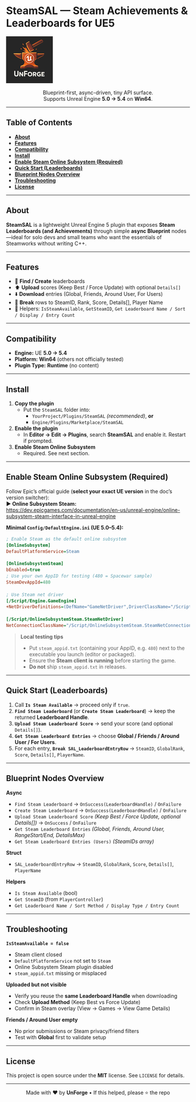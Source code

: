 # **SteamSAL — Steam Achievements & Leaderboards for UE5**

![SteamSAL Icon](Resources/Icon128.png)

<p align="center">
Blueprint-first, async-driven, tiny API surface.<br/>
Supports Unreal Engine <b>5.0 → 5.4</b> on <b>Win64</b>.
</p>

---

## **Table of Contents**
- [**About**](#about)
- [**Features**](#features)
- [**Compatibility**](#compatibility)
- [**Install**](#install)
- [**Enable Steam Online Subsystem (Required)**](#enable-steam-online-subsystem-required)
- [**Quick Start (Leaderboards)**](#quick-start-leaderboards)
- [**Blueprint Nodes Overview**](#blueprint-nodes-overview)
- [**Troubleshooting**](#troubleshooting)
- [**License**](#license)

---

## **About**
**SteamSAL** is a lightweight Unreal Engine 5 plugin that exposes **Steam Leaderboards (and Achievements)** through simple **async Blueprint** nodes—ideal for solo devs and small teams who want the essentials of Steamworks without writing C++.

---

## **Features**
- 🔎 **Find / Create** leaderboards  
- ⬆️ **Upload** scores (Keep Best / Force Update) with optional `Details[]`  
- ⬇️ **Download** entries (Global, Friends, Around User, For Users)  
- 🧩 **Break** rows to SteamID, Rank, Score, Details[], Player Name  
- 🧰 Helpers: `IsSteamAvailable`, `GetSteamID`, `Get Leaderboard Name / Sort / Display / Entry Count`

---

## **Compatibility**
- **Engine:** UE **5.0 → 5.4**  
- **Platform:** **Win64** (others not officially tested)  
- **Plugin Type:** **Runtime** (no content)

---

## **Install**
1. **Copy the plugin**
   - Put the `SteamSAL` folder into:
     - `YourProject/Plugins/SteamSAL` *(recommended)*, **or**
     - `Engine/Plugins/Marketplace/SteamSAL`
2. **Enable the plugin**
   - In **Editor → Edit → Plugins**, search **SteamSAL** and enable it. Restart if prompted.
3. **Enable Steam Online Subsystem**  
   - Required. See next section.

---

## **Enable Steam Online Subsystem (Required)**
Follow Epic’s official guide (**select your exact UE version** in the doc’s version switcher):  
**▶ Online Subsystem Steam:** https://dev.epicgames.com/documentation/en-us/unreal-engine/online-subsystem-steam-interface-in-unreal-engine

**Minimal `Config/DefaultEngine.ini` (UE 5.0–5.4):**
```ini
; Enable Steam as the default online subsystem
[OnlineSubsystem]
DefaultPlatformService=Steam

[OnlineSubsystemSteam]
bEnabled=true
; Use your own AppID for testing (480 = Spacewar sample)
SteamDevAppId=480

; Use Steam net driver
[/Script/Engine.GameEngine]
+NetDriverDefinitions=(DefName="GameNetDriver",DriverClassName="/Script/OnlineSubsystemSteam.SteamNetDriver",DriverClassNameFallback="/Script/Engine.NetDriver")

[/Script/OnlineSubsystemSteam.SteamNetDriver]
NetConnectionClassName="/Script/OnlineSubsystemSteam.SteamNetConnection"
```

> **Local testing tips**
> - Put `steam_appid.txt` (containing your AppID, e.g. `480`) next to the executable you launch (editor or packaged).  
> - Ensure the **Steam client is running** before starting the game.  
> - **Do not** ship `steam_appid.txt` in releases.

---

## **Quick Start (Leaderboards)**
1. Call **`Is Steam Available`** → proceed only if `true`.  
2. **`Find Steam Leaderboard`** (or **`Create Steam Leaderboard`**) → keep the returned **Leaderboard Handle**.  
3. **`Upload Steam Leaderboard Score`** → send your score (and optional `Details[]`).  
4. **`Get Steam Leaderboard Entries`** → choose **Global / Friends / Around User / For Users**.  
5. For each entry, **`Break SAL_LeaderboardEntryRow`** → `SteamID`, `GlobalRank`, `Score`, `Details[]`, `PlayerName`.

---

## **Blueprint Nodes Overview**
**Async**
- `Find Steam Leaderboard` → `OnSuccess(LeaderboardHandle)` / `OnFailure`  
- `Create Steam Leaderboard` → `OnSuccess(LeaderboardHandle)` / `OnFailure`  
- `Upload Steam Leaderboard Score` *(Keep Best / Force Update, optional Details[])* → `OnSuccess` / `OnFailure`  
- `Get Steam Leaderboard Entries` *(Global, Friends, Around User, RangeStart/End, DetailsMax)*  
- `Get Steam Leaderboard Entries (Users)` *(SteamIDs array)*

**Struct**
- `SAL_LeaderboardEntryRow` → `SteamID`, `GlobalRank`, `Score`, `Details[]`, `PlayerName`

**Helpers**
- `Is Steam Available` (bool)  
- `Get SteamID` (from `PlayerController`)  
- `Get Leaderboard Name / Sort Method / Display Type / Entry Count`

---

## **Troubleshooting**
**`IsSteamAvailable = false`**
- Steam client closed  
- `DefaultPlatformService` not set to `Steam`  
- Online Subsystem Steam plugin disabled  
- `steam_appid.txt` missing or misplaced

**Uploaded but not visible**
- Verify you reuse the **same Leaderboard Handle** when downloading  
- Check **Upload Method** (Keep Best vs Force Update)  
- Confirm in Steam overlay (View → Games → View Game Details)

**Friends / Around User empty**
- No prior submissions or Steam privacy/friend filters  
- Test with **Global** first to validate setup

---

## **License**
This project is open source under the **MIT** license. See `LICENSE` for details.

---

<p align="center">
Made with ❤️ by <b>UnForge</b> • If this helped, please ⭐ the repo
</p>
